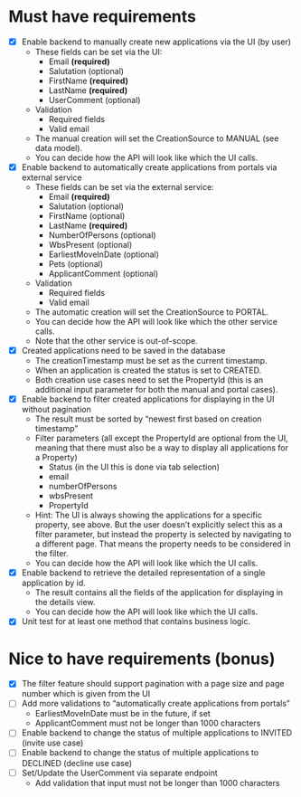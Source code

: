 # Must have requirements
- [x] Enable backend to manually create new applications via the UI (by user)
  - These fields can be set via the UI:
    - Email **(required)**
    - Salutation (optional)
    - FirstName **(required)**
    - LastName **(required)**
    - UserComment (optional)
  - Validation
    - Required fields
    - Valid email
  - The manual creation will set the CreationSource to MANUAL (see data model).
  - You can decide how the API will look like which the UI calls.
- [x] Enable backend to automatically create applications from portals via external service
  - These fields can be set via the external service:
    - Email **(required)**
    - Salutation (optional)
    - FirstName (optional)
    - LastName **(required)**
    - NumberOfPersons (optional)
    - WbsPresent (optional)
    - EarliestMoveInDate (optional)
    - Pets (optional)
    - ApplicantComment (optional)
  - Validation
    - Required fields
    - Valid email
  - The automatic creation will set the CreationSource to PORTAL.
  - You can decide how the API will look like which the other service calls.
  - Note that the other service is out-of-scope.
- [x] Created applications need to be saved in the database
  - The creationTimestamp must be set as the current timestamp.
  - When an application is created the status is set to CREATED.
  - Both creation use cases need to set the PropertyId (this is an additional input
    parameter for both the manual and portal cases).
- [x] Enable backend to filter created applications for displaying in the UI without pagination
  - The result must be sorted by “newest first based on creation timestamp”
  - Filter parameters (all except the PropertyId are optional from the UI, meaning that
    there must also be a way to display all applications for a Property)
    - Status (in the UI this is done via tab selection)
    - email
    - numberOfPersons
    - wbsPresent
    - PropertyId
  - Hint: The UI is always showing the applications for a specific
    property, see above. But the user doesn’t explicitly select this as a
    filter parameter, but instead the property is selected by navigating
    to a different page. That means the property needs to be
    considered in the filter.
  - You can decide how the API will look like which the UI calls.
- [x] Enable backend to retrieve the detailed representation of a single application by id.
  - The result contains all the fields of the application for displaying in the details
    view.
  - You can decide how the API will look like which the UI calls.
- [x] Unit test for at least one method that contains business logic.

# Nice to have requirements (bonus)

- [x] The filter feature should support pagination with a page size and page number which is
  given from the UI
- [ ] Add more validations to “automatically create applications from portals”
  - EarliestMoveInDate must be in the future, if set
  - ApplicantComment must not be longer than 1000 characters
- [ ] Enable backend to change the status of multiple applications to INVITED (invite use
  case)
- [ ] Enable backend to change the status of multiple applications to DECLINED (decline use
  case)
- [ ] Set/Update the UserComment via separate endpoint
  - Add validation that input must not be longer than 1000 characters
